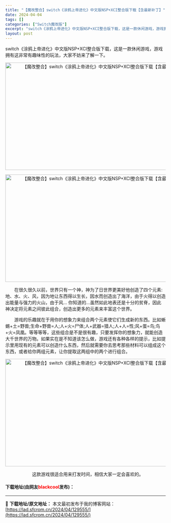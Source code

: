 ```yaml
---
title: "【魔改整合】switch《涂鸦上帝进化》中文版NSP+XCI整合版下载【含最新补丁】"
date: 2024-04-04
tags: []
categories: ["Switch魔改版"]
excerpt: "switch《涂鸦上帝进化》中文版NSP+XCI整合版下载，这是一款休闲游戏，游戏拥有这非常有趣味性的玩法，大家不妨来了解一下。 　　在很久很久以前，世界只有一个神，神为了日世界更美好他创造了四个元素: 地、水、火、风，因为地让东西得以生长，因水而创造出了海洋，由于火得以创造出能量与强力的火山，由于&hellip;"
layout: post
---
```


 <p>switch《涂鸦上帝进化》中文版NSP+XCI整合版下载，这是一款休闲游戏，游戏拥有这非常有趣味性的玩法，大家不妨来了解一下。</p> <p align="center"><img align="" src="https://lad.sfcrom.cn/wp-content/uploads/2024/04/20240404_660ecb5f23c38.webp" style="border-width: 0px; border-style: solid; width: 600px; height: 338px;" alt="【魔改整合】switch《涂鸦上帝进化》中文版NSP+XCI整合版下载【含最新补丁】" /></p> <p align="center"><img align="" src="https://lad.sfcrom.cn/wp-content/uploads/2024/04/20240404_660ecb5f96d74.webp" style="border-width: 0px; border-style: solid; width: 600px; height: 338px;" alt="【魔改整合】switch《涂鸦上帝进化》中文版NSP+XCI整合版下载【含最新补丁】" /></p> <p>　　在很久很久以前，世界只有一个神，神为了日世界更美好他创造了四个元素: 地、水、火、风，因为地让东西得以生长，因水而创造出了海洋，由于火得以创造出能量与强力的火山，由于风... 你知道的...虽然如此地表还是十分的贫脊，因此神决定将元素之间彼此组合，创造出更多的元素来丰富这个世界。</p> <p>　　游戏的乐趣就在于用你的想象力来组合两个元素使它们生成新的东西。比如蜥蜴+土=野兽;生命+野兽=人;人+火=尸体;人+武器=猎人;人+人=性;风+蛋=鸟;鸟+火=凤凰。等等等等，这些组合是不是很有趣，只要发挥你的想象力，就能创造大千世界的万物。如果实在是不知道该怎么做，游戏还有各种各样的提示，比如提示里用现有的元素可以创造什么东西，然后就需要你去思考那些材料可以组成这个东西，或者给你两组元素，让你提取这两组中的两个进行组合。</p> <p style="text-align: center;"><img src="https://lad.sfcrom.cn/wp-content/uploads/2024/04/20240404_660ecb60164fe.webp" style="width: 600px; height: 338px;" alt="【魔改整合】switch《涂鸦上帝进化》中文版NSP+XCI整合版下载【含最新补丁】" /></p> <p style="text-align: center;">　这款游戏很适合用来打发时间，相信大家一定会喜欢的。</p> <p><h4>下载地址(由网友<font color="red">blackcool</font>发布)：</h4></p> 

---
📖 **下载地址/原文地址：** 本文最初发布于我的博客网站：[https://lad.sfcrom.cn/2024/04/129555/](https://lad.sfcrom.cn/2024/04/129555/)
